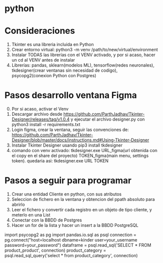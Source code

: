 # python
# Consideraciones
1. Tkinter es una libreria incluida en Python
2. Crear entorno virtual: python3 -m venv /path/to/new/virtual/environment
3. Instalar TODAS las librerías con el VENV activado, y por si acaso, hacer un cd al VENV antes de instalar
4. Librerías: pandas, sklearn(modelos ML), tensorflow(redes neuronales), tkdesigner(crear ventanas sin necesidad de codigo), psycopg2(conexion Python con Postgres)


# Pasos desarrollo ventana Figma
0. Por si acaso, activar el Venv
1. Descargar archivo desde https://github.com/ParthJadhav/Tkinter-Designer/releases/tag/v1.0.4 y ejecutar el archivo designer.py con
python3 install -r requirements.txt
2. Login figma, crear la ventana, seguir las convenciones de: https://github.com/ParthJadhav/Tkinter-Designer/blob/master/docs/instructions.md#Using-Tkinter-Designer
3. Instalar Tkinter Designer usando pip3 install tkdesigner
4. comando con venv activado: tkdesigner.exe URL_figma(url obtenida con el copy en el share del proyecto) TOKEN_figma(main menu, settings token). quedaria asi: tkdesigner.exe URL TOKEN

# Pasos a seguir para programar
1. Crear una entidad Cliente en python, con sus atributos
2. Seleccion de fichero en la ventana y obtencion del ppath absoluto para abrirlo
3. Leer el fichero y convertir cada registro en un objeto de tipo cliente, y meterlo en una List
4. Conectar con la BBDD de Postgres
5. Hacer un for de la lista y hacer un insert a la BBDD PostgreSQL


import psycopg2 as pg
import pandas.io.sql as psql
connection = pg.connect("host=localhost dbname=kinder user=your_username password=your_password")
dataframe = psql.read_sql('SELECT * FROM product_product', connection)
product_category = psql.read_sql_query('select * from product_category', connection)